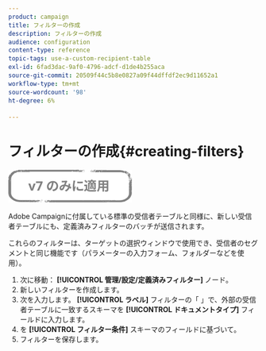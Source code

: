 ```yaml
---
product: campaign
title: フィルターの作成
description: フィルターの作成
audience: configuration
content-type: reference
topic-tags: use-a-custom-recipient-table
exl-id: 6fad3dac-9af0-4796-adcf-d1de4b255aca
source-git-commit: 20509f44c5b8e0827a09f44dffdf2ec9d11652a1
workflow-type: tm+mt
source-wordcount: '98'
ht-degree: 6%

---
```


# フィルターの作成{#creating-filters}

![](../../assets/v7-only.svg)

Adobe Campaignに付属している標準の受信者テーブルと同様に、新しい受信者テーブルにも、定義済みフィルターのバッチが送信されます。

これらのフィルターは、ターゲットの選択ウィンドウで使用でき、受信者のセグメントと同じ機能です（パラメーターの入力フォーム、フォルダーなどを使用）。

1. 次に移動： **[!UICONTROL 管理/設定/定義済みフィルター]** ノード。
1. 新しいフィルターを作成します。
1. 次を入力します。 **[!UICONTROL ラベル]** フィルターの「 」で、外部の受信者テーブルに一致するスキーマを **[!UICONTROL ドキュメントタイプ]** フィールドに入力します。
1. を **[!UICONTROL フィルター条件]** スキーマのフィールドに基づいて。
1. フィルターを保存します。
